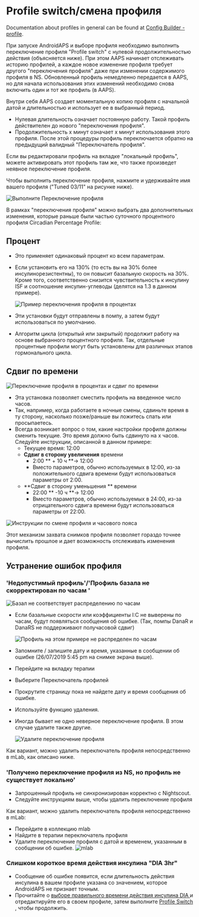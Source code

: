 # Profile switch/смена профиля

Documentation about profiles in general can be found at [Config Builder - profile](../Configuration/Config-Builder.md#profile).

При запуске AndroidAPS и выборе профиля необходимо выполнить переключение профиля "Profile switch" с нулевой продолжительностью действия (объясняется ниже). При этом AAPS начинает отслеживать историю профилей, а каждое новое изменение профиля требует другого "переключения профиля" даже при изменении содержимого профиля в NS. Обновленный профиль немедленно передается в AAPS, но для начала использования этих изменений необходимо снова включить один и тот же профиль (в AAPS).

Внутри себя AAPS создает моментальную копию профиля с начальной датой и длительностью и использует ее в выбранный период.

* Нулевая длительность означает постоянную работу. Такой профиль действителен до нового "переключения профиля".
* Продолжительность х минут означает х минут использования этого профиля. После этой процедуры профиль переключается обратно на предыдущий валидный "Переключатель профиля".

Если вы редактировали профиль на вкладке "локальный профиль", можете активировать этот профиль там же, что также произведет неявное переключение профиля.

Чтобы выполнить переключение профиля, нажмите и удерживайте имя вашего профиля ("Tuned 03/11" на рисунке ниже).

![Выполните Переключение профиля](../images/ProfileSwitch_HowTo.png)

В рамках "переключения профиля" можно выбрать два дополнительных изменения, которые раньше были частью суточного процентного профиля Circadian Percentage Profile:

## Процент

* Это применяет одинаковый процент ко всем параметрам. 
* Если установить его на 130% (то есть вы на 30% более инсулинорезистентны), то он повысит базальную скорость на 30%. Кроме того, соответственно снизится чувствительность к инсулину ISF и соотношение инсулин-углеводы (делятся на 1.3 в данном примере).
  
  ![Пример переключения профиля в процентах](../images/ProfileSwitchPercentage.png)

* Эти установки будут отправлены в помпу, а затем будут использоваться по умолчанию.

* Алгоритм цикла (открытый или закрытый) продолжит работу на основе выбранного процентного профиля. Так, отдельные процентные профили могут быть установлены для различных этапов гормонального цикла.

## Сдвиг по времени

![Переключение профиля в процентах и сдвиг по времени](../images/ProfileSwitchTimeShift2.png)

* Эта установка позволяет сместить профиль на введенное число часов. 
* Так, например, когда работаете в ночные смены, сдвиньте время в ту сторону, насколько позже/раньше вы ложитесь спать или просыпаетесь.
* Всегда возникает вопрос о том, какие настройки профиля должны сменить текущие. Это время должно быть сдвинуто на х часов. Следуйте инструкции, описанной в данном примере: 
  * Текущее время: 12:00
  * **Сдвиг в сторону увеличения** времени 
    * 2:00 ** + 10 ч **-> 12:00
    * Вместо параметров, обычно используемых в 12:00, из-за положительного сдвига времени будут использоваться параметры от 2:00.
  * **Сдвиг в сторону уменьшения ** времени 
    * 22:00 ** -10 ч **-> 12:00
    * Вместо параметров, обычно используемых в 24:00, из-за отрицательного сдвига времени будут использоваться параметры от 22:00.

![Инструкции по смене профиля и часового пояса](../images/ProfileSwitch_PlusMinus2.png)

Этот механизм захвата снимков профиля позволяет гораздо точнее вычислить прошлое и дает возможность отслеживать изменения профиля.

## Устранение ошибок профиля

### 'Недопустимый профиль'/'Профиль базала не скорректирован по часам '

![Базал не соответствует распределению по часам](../images/BasalNotAlignedToHours2.png)

* Если базальные скорости или коэффициенты I:C не выверены по часам, будут появляться сообщения об ошибке. (Так, помпы DanaR и DanaRS не поддерживают получасовой сдвиг)
  
  ![Профиль на этом примере не распределен по часам](../images/ProfileNotAlignedToHours.png)

* Запомните / запишите дату и время, указанные в сообщении об ошибке (26/07/2019 5:45 pm на снимке экрана выше).

* Перейдите на вкладку терапии
* Выберите Переключатель профилей
* Прокрутите страницу пока не найдете дату и время сообщения об ошибке.
* Используйте функцию удаления.
* Иногда бывает не одно неверное переключение профиля. В этом случае удалите также другие.
  
  ![Удалите переключение профиля](../images/PSRemove.png)

Как вариант, можно удалить переключатель профиля непосредственно в mLab, как описано ниже.

### 'Получено переключение профиля из NS, но профиль не существует локально'

* Запрошенный профиль не синхронизирован корректно с Nightscout.
* Следуйте инструкциям выше, чтобы удалить переключение профиля

Как вариант, можно удалить переключатель профиля непосредственно в mLab:

* Перейдите в коллекцию mlab
* Найдите в терапии переключатель профиля
* Удалите переключение профиля с датой и временем, указанным в сообщении об ошибке. ![mlab](../images/mLabDeletePS.png)

### Слишком короткое время действия инсулина "DIA 3hr"

* Сообщение об ошибке появится, если длительность действия инсулина в вашем профиле указана со значением, которое AndroidAPS не признает точным. 
* Прочитайте о [ выборе правильного времени действия инсулина DIA ](https://www.diabettech.com/insulin/why-we-are-regularly-wrong-in-the-duration-of-insulin-action-dia-times-we-use-and-why-it-matters/) и отредактируйте его в своем профиле, затем выполните [ Profile Switch ](../Usage/Profiles), чтобы продолжить.